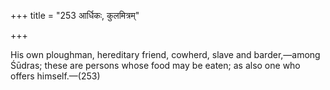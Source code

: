 +++
title = "253 आर्धिकः, कुलमित्रम्"

+++

His own ploughman, hereditary friend, cowherd, slave and barder,—among Śūdras; these are persons whose food may be eaten; as also one who offers himself.—(253) 
